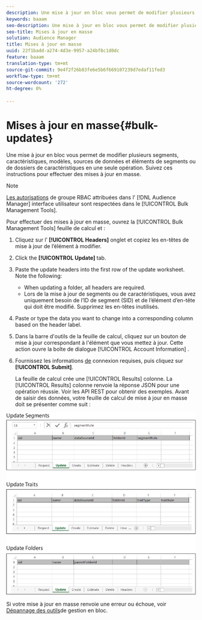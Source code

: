 ```yaml
---
description: Une mise à jour en bloc vous permet de modifier plusieurs segments, caractéristiques, modèles, sources de données et éléments de segments ou de dossiers de caractéristiques en une seule opération. Suivez ces instructions pour effectuer des mises à jour en masse.
keywords: baaam
seo-description: Une mise à jour en bloc vous permet de modifier plusieurs segments, caractéristiques, modèles, sources de données et éléments de segments ou de dossiers de caractéristiques en une seule opération. Suivez ces instructions pour effectuer des mises à jour en masse.
seo-title: Mises à jour en masse
solution: Audience Manager
title: Mises à jour en masse
uuid: 22f1badd-a274-4d3e-9957-a24bf8c1d0dc
feature: baaam
translation-type: tm+mt
source-git-commit: 9e4f2f26b83fe6e5b6f669107239d7edaf11fed3
workflow-type: tm+mt
source-wordcount: '272'
ht-degree: 0%

---
```



# Mises à jour en masse{#bulk-updates}

Une mise à jour en bloc vous permet de modifier plusieurs segments, caractéristiques, modèles, sources de données et éléments de segments ou de dossiers de caractéristiques en une seule opération. Suivez ces instructions pour effectuer des mises à jour en masse.

<!-- 

t_bulk_updates.xml

 -->

>[!NOTE]
>
>[Les autorisations](../../features/administration/administration-overview.md) de groupe RBAC attribuées dans l’ [!DNL Audience Manager] interface utilisateur sont respectées dans le [!UICONTROL Bulk Management Tools].

Pour effectuer des mises à jour en masse, ouvrez la [!UICONTROL Bulk Management Tools] feuille de calcul et :

1. Cliquez sur l’ **[!UICONTROL Headers]** onglet et copiez les en-têtes de mise à jour de l’élément à modifier.
2. Click the **[!UICONTROL Update]** tab.
3. Paste the update headers into the first row of the update worksheet. Note the following:

   * When updating a folder, all headers are required.
   * Lors de la mise à jour de segments ou de caractéristiques, vous avez uniquement besoin de l’ID de segment (SID) et de l’élément d’en-tête qui doit être modifié. Supprimez les en-têtes inutilisés.

4. Paste or type the data you want to change into a corresponding column based on the header label.
5. Dans la barre d&#39;outils de la feuille de calcul, cliquez sur un bouton de mise à jour correspondant à l&#39;élément que vous mettez à jour.
Cette action ouvre la boîte de dialogue [!UICONTROL Account Information] .

6. Fournissez les informations [de](../../reference/bulk-management-tools/bulk-management-intro.md#auth-reqs) connexion requises, puis cliquez sur **[!UICONTROL Submit]**.

   La feuille de calcul crée une [!UICONTROL Results] colonne. La [!UICONTROL Results] colonne renvoie la réponse JSON pour une opération réussie. Voir les API [](../../api/rest-api-main/rest-api-main.md) REST pour obtenir des exemples. Avant de saisir des données, votre feuille de calcul de mise à jour en masse doit se présenter comme suit :

![](assets/update.png)

Si votre mise à jour en masse renvoie une erreur ou échoue, voir [Dépannage des outils](../../reference/bulk-management-tools/bulk-troubleshooting.md)de gestion en bloc.
